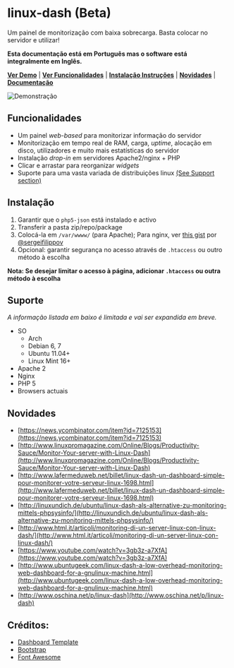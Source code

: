 # linux-dash (Beta)

Um painel de monitorização com baixa sobrecarga. Basta colocar no servidor e utilizar!

**Esta documentação está em Português mas o software está integralmente em Inglês.**

[**Ver Demo**](http://afaq.dreamhosters.com/linux-dash/) | [**Ver Funcionalidades**](#features) | [**Instalação Instruções**](#installation) | [**Novidades**](https://github.com/afaqurk/linux-dash/news) | [**Documentação**](https://github.com/afaqurk/linux-dash/wiki)

![Demonstração](http://afaq.dreamhosters.com/linux-dash.PNG)

## Funcionalidades
* Um painel *web-based* para monitorizar informação do servidor
* Monitorização em tempo real de RAM, carga, *uptime*, alocação em disco, utilizadores e muito mais estatísticas do servidor
* Instalação *drop-in* em servidores Apache2/nginx + PHP
* Clicar e arrastar para reorganizar *widgets* 
* Suporte para uma vasta variada de distribuições linux [(See Support section)](#support)

## Instalação

1. Garantir que o `php5-json` está instalado e activo
2. Transferir a pasta zip/repo/package
3. Colocá-la em `/var/wwww/` (para Apache); Para nginx, ver [this gist](https://gist.github.com/sergeifilippov/8909839) por [@sergeifilippov](https://github.com/sergeifilippov)
4. Opcional: garantir segurança no acesso através de `.htaccess` ou outro método à escolha
 


**Nota: Se desejar limitar o acesso à página, adicionar `.htaccess`
ou outra método à escolha**

## Suporte

*A informação listada em baixo é limitada e vai ser expandida em breve.*

* SO
    * Arch
    * Debian 6, 7
    * Ubuntu 11.04+
    * Linux Mint 16+
* Apache 2
* Nginx
* PHP 5
* Browsers actuais

## Novidades
* [https://news.ycombinator.com/item?id=7125153](https://news.ycombinator.com/item?id=7125153)
* [http://www.linuxpromagazine.com/Online/Blogs/Productivity-Sauce/Monitor-Your-server-with-Linux-Dash](http://www.linuxpromagazine.com/Online/Blogs/Productivity-Sauce/Monitor-Your-server-with-Linux-Dash)
* [http://www.lafermeduweb.net/billet/linux-dash-un-dashboard-simple-pour-monitorer-votre-serveur-linux-1698.html](http://www.lafermeduweb.net/billet/linux-dash-un-dashboard-simple-pour-monitorer-votre-serveur-linux-1698.html)
* [http://linuxundich.de/ubuntu/linux-dash-als-alternative-zu-monitoring-mittels-phpsysinfo/](http://linuxundich.de/ubuntu/linux-dash-als-alternative-zu-monitoring-mittels-phpsysinfo/)
* [http://www.html.it/articoli/monitoring-di-un-server-linux-con-linux-dash/](http://www.html.it/articoli/monitoring-di-un-server-linux-con-linux-dash/)
* [https://www.youtube.com/watch?v=3gb3z-a7XfA](https://www.youtube.com/watch?v=3gb3z-a7XfA)
* [http://www.ubuntugeek.com/linux-dash-a-low-overhead-monitoring-web-dashboard-for-a-gnulinux-machine.html](http://www.ubuntugeek.com/linux-dash-a-low-overhead-monitoring-web-dashboard-for-a-gnulinux-machine.html)
* [http://www.oschina.net/p/linux-dash](http://www.oschina.net/p/linux-dash)

## Créditos:
* [Dashboard Template](http://www.egrappler.com/templatevamp-free-twitter-bootstrap-admin-template/)
* [Bootstrap](http://getbootstrap.com)
* [Font Awesome](http://fontawesome.io/)
